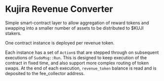 # Kujira Revenue Converter

Simple smart-contract layer to allow aggregation of reward tokens and swapping into a smaller number of assets to be distributed to $KUJI stakers.

One contract instance is deployed per revenue token.

Each instance has a set of `Action`s that are stepped through on subsequent executions of `SudoMsg::Run`.
This is designed to keep execution of the contract in fixed time, and also support more complex routing of token swaps.
At the end of each execution, `revenue_token` balance is read and is deposited to the fee_collector address.
